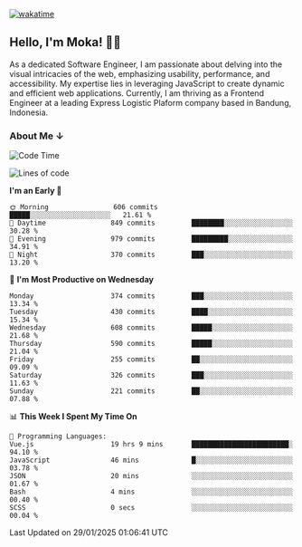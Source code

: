 [![wakatime](https://wakatime.com/badge/user/af9abd23-dba3-4dbe-973c-b045a9417a55.svg?style=social)](https://wakatime.com/@af9abd23-dba3-4dbe-973c-b045a9417a55)
## Hello, I'm Moka! 👋🏼


As a dedicated Software Engineer, I am passionate about delving into the visual intricacies of the web, emphasizing usability, performance, and accessibility. My expertise lies in leveraging JavaScript to create dynamic and efficient web applications. Currently, I am thriving as a Frontend Engineer at a leading Express Logistic Plaform company based in Bandung, Indonesia.

### About Me ↓

<!--START_SECTION:waka-->
![Code Time](http://img.shields.io/badge/Code%20Time-11%2C591%20hrs%2045%20mins-blue)

![Lines of code](https://img.shields.io/badge/From%20Hello%20World%20I%27ve%20Written-4.2%20million%20lines%20of%20code-blue)

**I'm an Early 🐤** 

```text
🌞 Morning                606 commits         █████░░░░░░░░░░░░░░░░░░░░   21.61 % 
🌆 Daytime                849 commits         ████████░░░░░░░░░░░░░░░░░   30.28 % 
🌃 Evening                979 commits         █████████░░░░░░░░░░░░░░░░   34.91 % 
🌙 Night                  370 commits         ███░░░░░░░░░░░░░░░░░░░░░░   13.20 % 
```
📅 **I'm Most Productive on Wednesday** 

```text
Monday                   374 commits         ███░░░░░░░░░░░░░░░░░░░░░░   13.34 % 
Tuesday                  430 commits         ████░░░░░░░░░░░░░░░░░░░░░   15.34 % 
Wednesday                608 commits         █████░░░░░░░░░░░░░░░░░░░░   21.68 % 
Thursday                 590 commits         █████░░░░░░░░░░░░░░░░░░░░   21.04 % 
Friday                   255 commits         ██░░░░░░░░░░░░░░░░░░░░░░░   09.09 % 
Saturday                 326 commits         ███░░░░░░░░░░░░░░░░░░░░░░   11.63 % 
Sunday                   221 commits         ██░░░░░░░░░░░░░░░░░░░░░░░   07.88 % 
```


📊 **This Week I Spent My Time On** 

```text
💬 Programming Languages: 
Vue.js                   19 hrs 9 mins       ████████████████████████░   94.10 % 
JavaScript               46 mins             █░░░░░░░░░░░░░░░░░░░░░░░░   03.78 % 
JSON                     20 mins             ░░░░░░░░░░░░░░░░░░░░░░░░░   01.67 % 
Bash                     4 mins              ░░░░░░░░░░░░░░░░░░░░░░░░░   00.40 % 
SCSS                     0 secs              ░░░░░░░░░░░░░░░░░░░░░░░░░   00.04 % 
```


 Last Updated on 29/01/2025 01:06:41 UTC
<!--END_SECTION:waka-->
